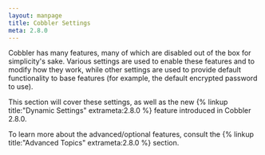 ```yaml
---
layout: manpage
title: Cobbler Settings
meta: 2.8.0
---
```


Cobbler has many features, many of which are disabled out of the box for simplicity's sake. Various settings are used to enable these features and to modify how they work, while other settings are used to provide default functionality to base features (for example, the default encrypted password to use). 

This section will cover these settings, as well as the new {% linkup title:"Dynamic Settings" extrameta:2.8.0 %} feature introduced in Cobbler 2.8.0.

To learn more about the advanced/optional features, consult the {% linkup title:"Advanced Topics" extrameta:2.8.0 %} section.
